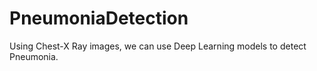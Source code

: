 # PneumoniaDetection
Using Chest-X Ray images, we can use Deep Learning models to detect Pneumonia. 
